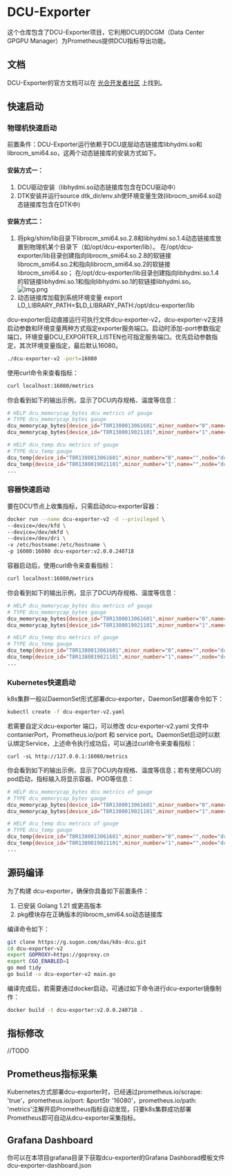 # DCU-Exporter

这个仓库包含了DCU-Exporter项目，它利用DCU的DCGM（Data Center GPGPU Manager）为Prometheus提供DCU指标导出功能。

## 文档

DCU-Exporter的官方文档可以在 [光合开发者社区](https://cancon.hpccube.com:65024/1/main) 上找到。

## 快速启动

### 物理机快速启动

前置条件：DCU-Exporter运行依赖于DCU底层动态链接库libhydmi.so和librocm_smi64.so，这两个动态链接库的安装方式如下。
#### 安装方式一：
1. DCU驱动安装（libhydmi.so动态链接库包含在DCU驱动中）
2. DTK安装并运行source dtk_dir/env.sh使环境变量生效(librocm_smi64.so动态链接库包含在DTK中)

#### 安装方式二：
1. 将pkg/shim/lib目录下librocm_smi64.so.2.8和libhydmi.so.1.4动态链接库放置到物理机某个目录下（如/opt/dcu-exporter/lib）。
   在/opt/dcu-exporter/lib目录创建指向librocm_smi64.so.2.8的软链接librocm_smi64.so.2和指向librocm_smi64.so.2的软链接librocm_smi64.so；
   在/opt/dcu-exporter/lib目录创建指向libhydmi.so.1.4的软链接libhydmi.so.1和指向libhydmi.so.1的软链接libhydmi.so。
   ![img.png](liblink.png)
2. 动态链接库加载到系统环境变量
   export LD_LIBRARY_PATH=$LD_LIBRARY_PATH:/opt/dcu-exporter/lib

dcu-exporter启动直接运行可执行文件dcu-exporter-v2，dcu-exporter-v2支持启动参数和环境变量两种方式指定exporter服务端口。启动时添加-port参数指定端口，环境变量DCU_EXPORTER_LISTEN也可指定服务端口。优先启动参数指定，其次环境变量指定，最后默认16080。

```bash
./dcu-exporter-v2 -port=16080
```

使用curl命令来查看指标：

```bash
curl localhost:16080/metrics
```

你会看到如下的输出示例，显示了DCU内存规格、温度等信息：

```bash
# HELP dcu_memorycap_bytes dcu metrics of gauge
# TYPE dcu_memorycap_bytes gauge
dcu_memorycap_bytes{device_id="T8R1380013061601",minor_number="0",name="",node="dcunode3",pcieBus_number="0000:f6:00.0"} 3.4342961152e+10
dcu_memorycap_bytes{device_id="T8R1380019021101",minor_number="1",name="",node="dcunode3",pcieBus_number="0000:6a:00.0"} 3.4342961152e+10

# HELP dcu_temp dcu metrics of gauge
# TYPE dcu_temp gauge
dcu_temp{device_id="T8R1380013061601",minor_number="0",name="",node="dcunode3",pcieBus_number="0000:f6:00.0"} 46
dcu_temp{device_id="T8R1380019021101",minor_number="1",name="",node="dcunode3",pcieBus_number="0000:6a:00.0"} 47
...
```



### 容器快速启动

要在DCU节点上收集指标，只需启动dcu-exporter容器：

```bash
docker run --name dcu-exporter-v2 -d --privileged \
--device=/dev/kfd \
--device=/dev/mkfd \
--device=/dev/dri \
-v /etc/hostname:/etc/hostname \
-p 16080:16080 dcu-exporter:v2.0.0.240718
```

容器启动后，使用curl命令来查看指标：

```bash
curl localhost:16080/metrics
```

你会看到如下的输出示例，显示了DCU内存规格、温度等信息：

```bash
# HELP dcu_memorycap_bytes dcu metrics of gauge
# TYPE dcu_memorycap_bytes gauge
dcu_memorycap_bytes{device_id="T8R1380013061601",minor_number="0",name="",node="dcunode3",pcieBus_number="0000:f6:00.0"} 3.4342961152e+10
dcu_memorycap_bytes{device_id="T8R1380019021101",minor_number="1",name="",node="dcunode3",pcieBus_number="0000:6a:00.0"} 3.4342961152e+10

# HELP dcu_temp dcu metrics of gauge
# TYPE dcu_temp gauge
dcu_temp{device_id="T8R1380013061601",minor_number="0",name="",node="dcunode3",pcieBus_number="0000:f6:00.0"} 46
dcu_temp{device_id="T8R1380019021101",minor_number="1",name="",node="dcunode3",pcieBus_number="0000:6a:00.0"} 47
...
```

### Kubernetes快速启动

k8s集群一般以DaemonSet形式部署dcu-exporter，DaemonSet部署命令如下：

```bash
kubectl create -f dcu-exporter-v2.yaml
```

若需要自定义dcu-exporter 端口，可以修改 dcu-exporter-v2.yaml 文件中 contanierPort，Prometheus.io/port 和 service port。DaemonSet启动时以默认绑定Service，上述命令执行成功后，可以通过curl命令来查看指标：

```
curl -sL http://127.0.0.1:16080/metrics
```

你会看到如下的输出示例，显示了DCU内存规格、温度等信息；若有使用DCU的pod启动，指标输入将显示容器、POD等信息：

```bash
# HELP dcu_memorycap_bytes dcu metrics of gauge
# TYPE dcu_memorycap_bytes gauge
dcu_memorycap_bytes{device_id="T8R1380013061601",minor_number="0",name="",node="dcunode3",pcieBus_number="0000:f6:00.0"} 3.4342961152e+10
dcu_memorycap_bytes{device_id="T8R1380019021101",minor_number="1",name="",node="dcunode3",pcieBus_number="0000:6a:00.0"} 3.4342961152e+10

# HELP dcu_temp dcu metrics of gauge
# TYPE dcu_temp gauge
dcu_temp{device_id="T8R1380013061601",minor_number="0",name="",node="dcunode3",pcieBus_number="0000:f6:00.0"} 46
dcu_temp{device_id="T8R1380019021101",minor_number="1",name="",node="dcunode3",pcieBus_number="0000:6a:00.0"} 47
...
```

## 源码编译

为了构建 dcu-exporter，确保你具备如下前置条件：

1. 已安装 Golang 1.21 或更高版本
2. pkg模块存在正确版本的librocm_smi64.so动态链接库

编译命令如下：

```bash
git clone https://g.sugon.com/das/k8s-dcu.git
cd dcu-exporter-v2
export GOPROXY=https://goproxy.cn
export CGO_ENABLED=1
go mod tidy
go build -o dcu-exporter-v2 main.go
```

编译完成后，若需要通过docker启动，可通过如下命令进行dcu-exporter镜像制作：

```bash
docker build -t dcu-exporter:v2.0.0.240718 .
```

## 指标修改

//TODO

## Prometheus指标采集

Kubernetes方式部署dcu-exporter时，已经通过prometheus.io/scrape: 'true'，prometheus.io/port: &portStr '16080'，prometheus.io/path: 'metrics'注解开启Prometheus指标自动发现，只要k8s集群成功部署Prometheus即可自动从dcu-exporter采集指标。

## Grafana Dashboard

你可以在本项目grafana目录下获取dcu-exporter的Grafana Dashborad模板文件dcu-exporter-dashboard.json